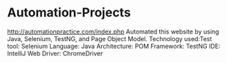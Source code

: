 # Automation-Projects
http://automationpractice.com/index.php Automated this website by using Java, Selenium, TestNG, and Page Object Model.
Technology used:Test tool: Selenium
Language: Java
Architecture: POM
Framework: TestNG
IDE: IntelliJ
Web Driver: ChromeDriver
